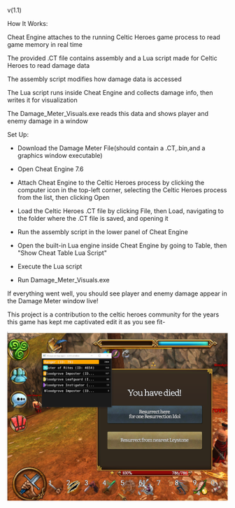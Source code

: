 v(1.1)

How It Works:

Cheat Engine attaches to the running Celtic Heroes game process to read game memory in real time

The provided .CT file contains assembly and a Lua script made for Celtic Heroes to read damage data

The assembly script modifies how damage data is accessed

The Lua script runs inside Cheat Engine and collects damage info, then writes it for visualization

The Damage_Meter_Visuals.exe reads this data and shows player and enemy damage in a window
  
  
Set Up:
- Download the Damage Meter File(should contain a .CT,.bin,and a graphics window executable)

- Open Cheat Engine 7.6

- Attach Cheat Engine to the Celtic Heroes process by clicking the computer icon in the top-left corner, selecting the Celtic Heroes process from the list, then clicking Open

- Load the Celtic Heroes .CT file by clicking File, then Load, navigating to the folder where the .CT file is saved, and opening it

- Run the assembly script in the lower panel of Cheat Engine

- Open the built-in Lua engine inside Cheat Engine by going to Table, then "Show Cheat Table Lua Script"

- Execute the Lua script

- Run Damage_Meter_Visuals.exe

If everything went well, you should see player and enemy damage appear in the Damage Meter window live!

This project is a contribution to the celtic heroes community for the years this game has kept me captivated edit it as you see fit-

![Example Image](example.png)
